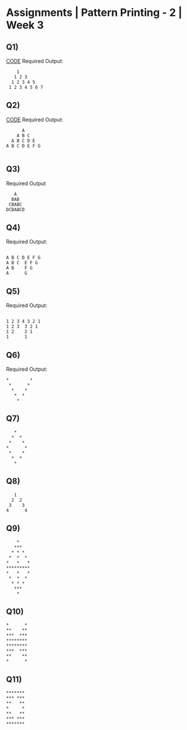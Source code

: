 # Assignments | Pattern Printing - 2 | Week 3

## Q1)

[CODE](https://github.com/sujeetamberkar/DSA_PW_Skills/tree/main/Assignment/Codes/Week3/Pattern%20Printing%20-%202/Q1)
Required Output:

```
    1
   1 2 3 
  1 2 3 4 5
 1 2 3 4 5 6 7

```

 ## Q2)
[CODE](https://github.com/sujeetamberkar/DSA_PW_Skills/tree/main/Assignment/Codes/Week3/Pattern%20Printing%20-%202/Q2)
Required Output:

```
      A
    A B C
  A B C D E
A B C D E F G


```




## Q3)
Required Output
```
   A
  BAB
 CBABC
DCBABCD

```
## Q4)
Required Output:

```

A B C D E F G
A B C  E F G
A B    F G
A      G

```
## Q5)


Required Output:

```

1 2 3 4 3 2 1 
1 2 3  3 2 1
1 2    2 1
1      1

```
## Q6)

Required Output:


```
*        *
 *      *
  *    *
   *  *
    *

```

## Q7)

```
   *
  *  *
 *    *
*      *
 *    *
  *  *
   *
```

## Q8)
```
   1
  2  2
 3    3
4      4
```

## Q9)
```
    *
   ***
  * * *
 *  *  *
*   *   *
*********
*   *   *
 *  *  *
  * * *
   ***
    *
```

## Q10)

```
*      *
**    **
***  ***
********
********
***  ***
**    **
*      *
```

## Q11)
```
*******
*** ***
**   **
*     *
**   **
*** ***
*******
```